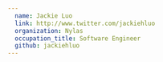 ```yaml
---
  name: Jackie Luo
  link: http://www.twitter.com/jackiehluo
  organization: Nylas
  occupation_title: Software Engineer
  github: jackiehluo
---
```

